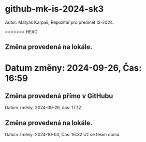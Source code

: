 # github-mk-is-2024-sk3
Autor: Matyáš Karpaš, Repozitář pro předmět IS-2024.

<<<<<<< HEAD
## Změna provedená na lokále.
Datum změny: 2024-09-26, Čas: 16:59
=======
## Změna provedená přímo v GitHubu
Datum změny: 2024-09-26, čas: 17:12

## Změna provedená na lokále.
Datum změny: 2024-10-03, Čas: 16:32
Už se tesim domu
